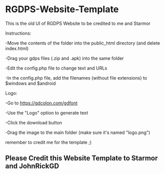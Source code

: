# RGDPS-Website-Template
This is the old UI of RGDPS Website to be credited to me and Starmor

Instructions:

-Move the contents of the folder into the public_html directory (and delete index.html)

-Drag your gdps files (.zip and .apk) into the same folder

-Edit the config.php file to change text and URLs

-In the config.php file, add the filenames (without file extensions) to $windows and $android

Logo:

-Go to https://gdcolon.com/gdfont

-Use the "Logo" option to generate text

-Click the download button

-Drag the image to the main folder (make sure it's named "logo.png")

remember to credit me for the template ;)

## Please Credit this Website Template to Starmor and JohnRickGD
